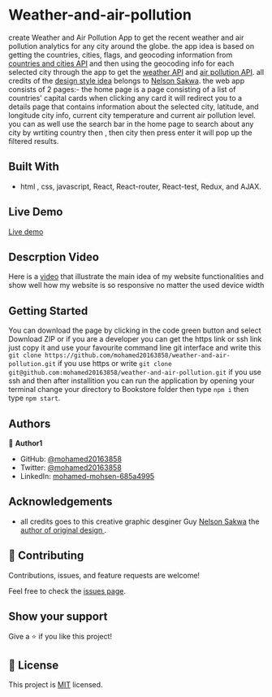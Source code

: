 # Weather-and-air-pollution
create Weather and Air Pollution App to get the recent weather and air pollution analytics for any city around the globe.
the app idea is based on getting the countries, cities, flags, and geocoding information from [countries and cities API](https://documenter.getpostman.com/view/1134062/T1LJjU52#intro) and then using the geocoding info for each selected city through the app to get the [weather API](https://openweathermap.org/current) and [air pollution API](https://openweathermap.org/api/air-pollution). all credits of the  [design style idea](https://www.behance.net/gallery/31579789/Ballhead-App-(Free-PSDs)) belongs to  [Nelson Sakwa](https://www.behance.net/sakwadesignstudio). the web app consists of 2 pages:- the home page is a page consisting of a list of countries' capital cards when clicking any card it will redirect you to a details page that contains information about the selected city, latitude, and longitude city info, current city temperature and current air pollution level. you can as well use the search bar in the home page to search about any city by wrtiting country then , then city then press enter it will pop up the filtered results.

## Built With

- html , css, javascript, React, React-router, React-test, Redux, and AJAX.

## Live Demo 

[Live demo](https://project-weather-and-air-pollution.netlify.app/)

## Descrption Video 
Here is a [video](https://www.loom.com/share/97d80f5da0f245d58187d526abb8b1f1) that illustrate the main idea of my website functionalities and show well how my website is so responsive no matter the used device width

## Getting Started
You can download the page by clicking in the code green button and select Download ZIP or if you are a developer 
you can get the https link or ssh link just copy it and use your favourite command line git interface and write this `git clone https://github.com/mohamed20163858/weather-and-air-pollution.git` if you use https or write 
`git clone git@github.com:mohamed20163858/weather-and-air-pollution.git` if you use ssh and then after installition you can run the application by opening your terminal change your directory to Bookstore folder then type `npm i` then type `npm start`.


## Authors

👤 **Author1**

- GitHub: [@mohamed20163858](https://github.com/mohamed20163858)
- Twitter: [@mohamed20163858](https://twitter.com/mohamed20163858)
- LinkedIn: [mohamed-mohsen-685a4995](https://www.linkedin.com/in/mohamed-mohsen-685a4995/)


## Acknowledgements

- all credits goes to this creative graphic desginer Guy   [Nelson Sakwa](https://www.behance.net/sakwadesignstudio) the [ author of original design ](https://www.behance.net/gallery/31579789/Ballhead-App-(Free-PSDs)).

## 🤝 Contributing

Contributions, issues, and feature requests are welcome!

Feel free to check the [issues page](../../issues/).

## Show your support

Give a ⭐️ if you like this project!

## 📝 License

This project is [MIT](./MIT.md) licensed.